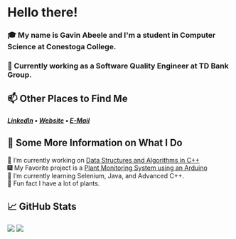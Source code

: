 <h1>Hello there! </h1>

### 🎓 My name is Gavin Abeele and I'm a student in Computer Science at Conestoga College.

### 💼 Currently working as a Software Quality Engineer at TD Bank Group.

<!-- I'm always looking for new and exciting oppounities and currently seeking a coop position for summer 2023! -->

## 📫 Other Places to Find Me
  <h5> <a href="https://www.linkedin.com/in/gavinabeele/">LinkedIn</a> • <a href="https://gavinabeele.com">Website</a> • <a     href="mailto:gabeele2160@conestogac.on.ca">E-Mail</a> </h5>

## 🎏 Some More Information on What I Do

  🍂 I’m currently working on <a href="https://github.com/Gabeele/Data-Strctures-in-C-">Data Structures and Algorithms in C++</a>  
  🎆 My Favorite project is a <a href="https://github.com/Gabeele/Plant-Monitor-System">Plant Monitoring System using an Arduino </a>  
  🌌 I’m currently learning Selenium, Java, and Advanced C++.<br>
  🌼 Fun fact I have a lot of plants.  


## 📈 GitHub Stats
<div>
  <img align="center" src="https://github-readme-stats.vercel.app/api/top-langs/?username=gabeele&theme=light&langs_count=3" />
  <img align="center" src="https://github-readme-stats.vercel.app/api?username=gabeele&theme=light"/>
</div>
